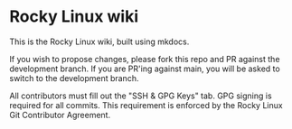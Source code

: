 Rocky Linux wiki
================

This is the Rocky Linux wiki, built using mkdocs.

If you wish to propose changes, please fork this repo and PR against the
development branch. If you are PR'ing against main, you will be asked to
switch to the development branch.

All contributors must fill out the "SSH & GPG Keys" tab. GPG signing is required for all commits. This requirement is enforced by the Rocky Linux Git Contributor Agreement.
